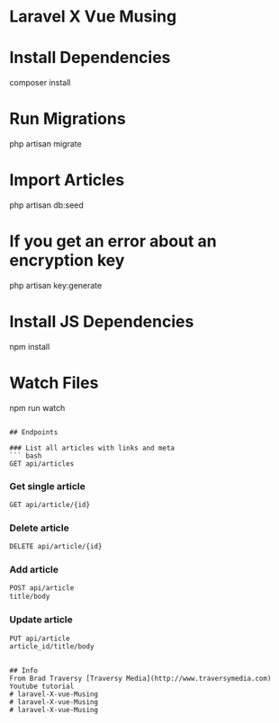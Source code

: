# Laravel X Vue Musing

# Install Dependencies
composer install

# Run Migrations
php artisan migrate

# Import Articles
php artisan db:seed

# If you get an error about an encryption key
php artisan key:generate

# Install JS Dependencies
npm install

# Watch Files
npm run watch
```

## Endpoints

### List all articles with links and meta
``` bash
GET api/articles
```
### Get single article
``` bash
GET api/article/{id}
```

### Delete article
``` bash
DELETE api/article/{id}
```

### Add article
``` bash
POST api/article
title/body
```

### Update article
``` bash
PUT api/article
article_id/title/body
```


```

## Info 
From Brad Traversy [Traversy Media](http://www.traversymedia.com) Youtube tutorial
# laravel-X-vue-Musing
# laravel-X-vue-Musing
# laravel-X-vue-Musing
